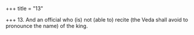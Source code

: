 +++
title = "13"

+++
13. And an official who (is) not (able to) recite (the Veda shall avoid to pronounce the name) of the king.

